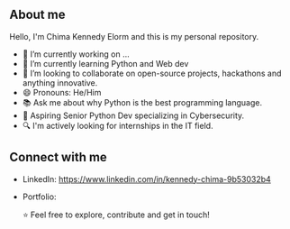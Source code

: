 ## About me
Hello, I'm Chima Kennedy Elorm and this is my personal repository.

- 🔭 I’m currently working on ...
- 🌱 I’m currently learning Python and Web dev
- 👯 I’m looking to collaborate on open-source projects, hackathons and anything innovative.
- 😄 Pronouns: He/Him
- 📚 Ask me about why Python is the best programming language.
- 🎯 Aspiring Senior Python Dev specializing in Cybersecurity.
- 🔍 I'm actively looking for internships in the IT field.

## Connect with me
- LinkedIn: https://www.linkedin.com/in/kennedy-chima-9b53032b4
- Portfolio:

  ⭐ Feel free to explore, contribute and get in touch!
